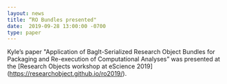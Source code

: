 ```yaml
---
layout: news
title: “RO Bundles presented"
date:  2019-09-28 13:00:00 -0700
type: paper
---
```




Kyle’s paper "Application of BagIt-Serialized Research Object Bundles for Packaging and Re-execution of Computational Analyses” was presented at the [Research Objects workshop at eScience 2019] (https://researchobject.github.io/ro2019/).